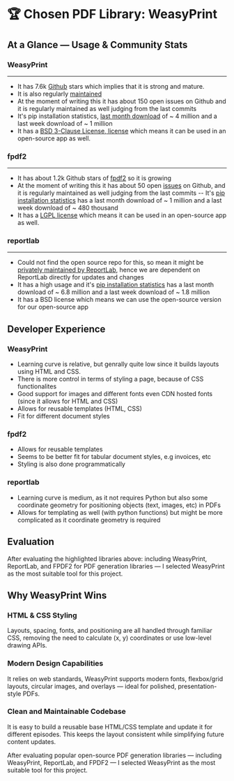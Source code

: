 # 🏆 Chosen PDF Library: WeasyPrint


## At a Glance — Usage & Community Stats

### WeasyPrint
----------
- It has 7.6k [Github](https://github.com/Kozea/WeasyPrint) stars which implies that it is strong and mature.
- It is also regularly [maintained](https://github.com/Kozea/WeasyPrint)
- At the moment of writing this it has about 150 open issues on Github and it is regularly maintained as well judging from the last commits
- It's pip installation statistics, [last month download](https://pypistats.org/packages/weasyprint) of ~ 4 million and a last week download of ~ 1 million
- It has a [BSD 3-Clause License, license](https://github.com/Kozea/WeasyPrint/blob/main/LICENSE) which means it can be used in an open-source app as well.


### fpdf2
-----
- It has about 1.2k Github stars of [fpdf2](https://github.com/py-pdf/fpdf2) so it is growing
- At the moment of writing this it has about 50 open [issues](https://github.com/py-pdf/fpdf2/issues) on Github, and it is regularly maintained as well judging from the last commits
-- It's [pip installation statistics](https://pypistats.org/packages/fpdf2) has a last month download of ~ 1 million and a last week download of ~ 480 thousand
- It has a [LGPL license](https://github.com/py-pdf/fpdf2/blob/master/LICENSE) which means it can be used in an open-source app as well.

### reportlab
-----
- Could not find the open source repo for this, so mean it might be [privately maintained by ReportLab](https://www.reportlab.com/support/), hence we are dependent on ReportLab directly for updates and changes
- It has a high usage and it's [pip installation statistics](https://pypistats.org/packages/reportlab) has a last month download of ~ 6.8 million and a last week download of ~ 1.8 million
- It has a BSD license which means we can use the open-source version for our open-source app

## Developer Experience

### WeasyPrint
- Learning curve is relative, but genrally quite low since it builds layouts using HTML and CSS.
- There is more control in terms of styling a page, because of CSS functionalites
- Good support for images and different fonts even CDN hosted fonts (since it allows for HTML and CSS)
- Allows for reusable templates (HTML, CSS)
- Fit for different document styles

### fpdf2
- Allows for reusable templates
- Seems to be better fit for tabular document styles, e.g invoices, etc
- Styling is also done programmatically

### reportlab
- Learning curve is medium, as it not requires Python but also some coordinate geometry for positioning objects (text, images, etc) in PDFs
- Allows for templating as well (with python functions) but might be more complicated as it coordinate geometry is required

## Evaluation
After evaluating the highlighted libraries above: including WeasyPrint, ReportLab, and FPDF2 for PDF generation libraries — I selected WeasyPrint as the most suitable tool for this project.


## Why WeasyPrint Wins

### HTML & CSS Styling
Layouts, spacing, fonts, and positioning are all handled through familiar CSS, removing the need to calculate (x, y) coordinates or use low-level drawing APIs.

### Modern Design Capabilities
It relies on web standards, WeasyPrint supports modern fonts, flexbox/grid layouts, circular images, and overlays — ideal for polished, presentation-style PDFs.

### Clean and Maintainable Codebase
It is easy to build a reusable base HTML/CSS template and update it for different episodes. This keeps the layout consistent while simplifying future content updates.


After evaluating popular open-source PDF generation libraries — including WeasyPrint, ReportLab, and FPDF2 — I selected WeasyPrint as the most suitable tool for this project.
